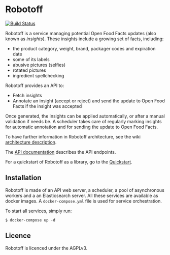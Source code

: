 # Robotoff

[![Build Status](https://travis-ci.org/openfoodfacts/robotoff.svg?branch=master)](https://travis-ci.org/openfoodfacts/robotoff)

Robotoff is a service managing potential Open Food Facts updates (also known as _insights_).
These insights include a growing set of facts, including:
- the product category, weight, brand, packager codes and expiration date
- some of its labels
- abusive pictures (selfies)
- rotated pictures
- ingredient spellchecking

Robotoff provides an API to:
- Fetch insights
- Annotate an insight (accept or reject) and send the update to Open Food Facts if the insight was accepted

Once generated, the insights can be applied automatically, or after a manual validation if needs be.
A scheduler takes care of regularly marking insights for automatic annotation and for sending the update to Open Food Facts.

To have further information in Robotoff architecture, see the wiki [architecture description](https://github.com/openfoodfacts/robotoff/wiki/Architecture).

The [API documentation](https://github.com/openfoodfacts/robotoff/blob/master/doc/api.md) describes the API endpoints.

For a quickstart of Robotoff as a library, go to the [Quickstart](https://github.com/openfoodfacts/robotoff/blob/master/doc/quickstart.md).

## Installation

Robotoff is made of an API web server, a scheduler, a pool of asynchronous workers and a an Elasticsearch server.
All these services are available as docker images. A `docker-compose.yml` file is used for service orchestration.

To start all services, simply run:

`$ docker-compose up -d`


## Licence

Robotoff is licenced under the AGPLv3.

